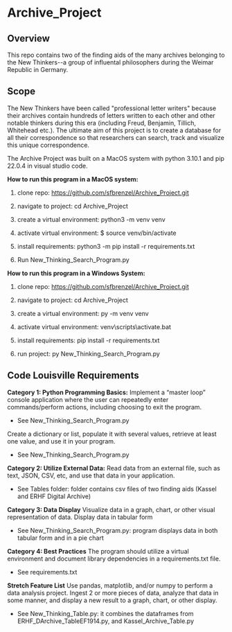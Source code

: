 # Archive_Project

## Overview

This repo contains two of the finding aids of the many archives belonging to the New Thinkers--a group of influental philosophers during the Weimar Republic in Germany. 


## Scope 

The New Thinkers have been called "professional letter writers" because their archives contain hundreds of letters written to each other and other notable thinkers during this era (including Freud, Benjamin, Tillich, Whitehead etc.). The ultimate aim of this project is to create a database for all their correspondence so that researchers can search, track and visualize this unique correspondence.  

The Archive Project was built on a MacOS system with python 3.10.1 and pip 22.0.4 in visual studio code. 


**How to run this program in a MacOS system:** 

1. clone repo: https://github.com/sfbrenzel/Archive_Project.git

2. navigate to project: cd Archive_Project 

3. create a virtual environment: python3 -m venv venv

4. activate virtual environment: $ source venv/bin/activate 

5. install requirements: python3 -m pip install -r requirements.txt 

6. Run New_Thinking_Search_Program.py


**How to run this program in a Windows System:**

1. clone repo: https://github.com/sfbrenzel/Archive_Project.git

2. navigate to project: cd Archive_Project

3. create a virtual environment: py -m venv venv

4. activate virtual environment: venv\scripts\activate.bat

5. install requirements: pip install -r requirements.txt

6. run project: py New_Thinking_Search_Program.py


## Code Louisville Requirements

**Category 1: Python Programming Basics:**
Implement a “master loop” console application where the user can repeatedly enter commands/perform actions, including choosing to exit the program.  
- See New_Thinking_Search_Program.py

Create a dictionary or list, populate it with several values, retrieve at least one value, and use it in your program.
- See New_Thinking_Search_Program.py

**Category 2: Utilize External Data:**
Read data from an external file, such as text, JSON, CSV, etc, and use that data in your application.
- See Tables folder: folder contains csv files of two finding aids (Kassel and ERHF Digital Archive)


**Category 3: Data Display**
Visualize data in a graph, chart, or other visual representation of data.
Display data in tabular form
- See New_Thinking_Search_Program.py: program displays data in both tabular form and in a pie chart
  

**Category 4: Best Practices**
The program should utilize a virtual environment and document library dependencies in a requirements.txt file.
- See requirements.txt


**Stretch Feature List** 
Use pandas, matplotlib, and/or numpy to perform a data analysis project. Ingest 2 or more pieces of data, analyze that data in some manner, and display a new result to a graph, chart, or other display.
- See New_Thinking_Table.py: it combines the dataframes from ERHF_DArchive_TableEF1914.py, and Kassel_Archive_Table.py

